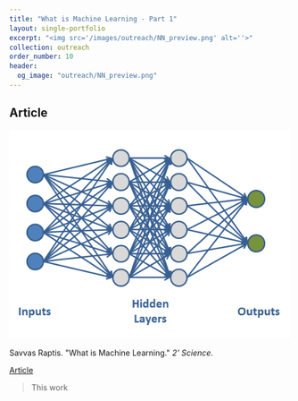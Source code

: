 ```yaml
---
title: "What is Machine Learning - Part 1"
layout: single-portfolio
excerpt: "<img src='/images/outreach/NN_preview.png' alt=''>"
collection: outreach
order_number: 10
header:
  og_image: "outreach/NN_preview.png"
---
```



## Article
![test](/images/outreach/NN_preview.png)

Savvas Raptis. "What is Machine Learning." *2' Science*.

[Article](https://savvasraptis.github.io/)

> This work

